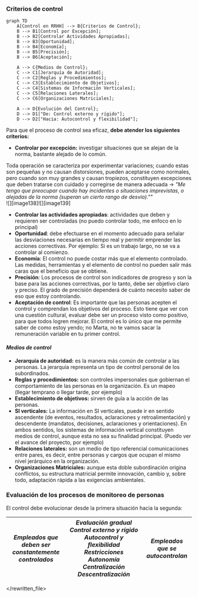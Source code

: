 ### Criterios de control

```mermaid
graph TD
    A[Control en RRHH] --> B{Criterios de Control};
    B --> B1[Control por Excepción];
    B --> B2[Controlar Actividades Apropiadas];
    B --> B3[Oportunidad];
    B --> B4[Economía];
    B --> B5[Precisión];
    B --> B6[Aceptación];

    A --> C{Medios de Control};
    C --> C1[Jerarquía de Autoridad];
    C --> C2[Reglas y Procedimientos];
    C --> C3[Establecimiento de Objetivos];
    C --> C4[Sistemas de Información Verticales];
    C --> C5[Relaciones Laterales];
    C --> C6[Organizaciones Matriciales];
    
    A --> D{Evolución del Control};
    D --> D1["De: Control externo y rígido"];
    D --> D2["Hacia: Autocontrol y flexibilidad"];
```

Para que el proceso de control sea eficaz, **debe atender los siguientes criterios:**

* **Controlar por excepción:** investigar situaciones que se alejan de la norma, bastante alejado de lo común.

Toda operación se caracteriza por experimentar variaciones; cuando estas son pequeñas y no causan distorsiones, pueden aceptarse como normales, pero cuando son muy grandes y causan tropiezos, constituyen excepciones que deben tratarse con cuidado y corregirse de manera adecuada → *"Me tengo que preocupar cuando hay incidentes o situaciones imprevistas, o alejadas de la norma (superan un cierto rango de desvío).""*  
![][image138]![][image139]

* **Controlar las actividades apropiadas**: actividades que deben y requieren ser controladas (no puedo controlar todo, me enfoco en lo principal)  
* **Oportunidad**: debe efectuarse en el momento adecuado para señalar las desviaciones necesarias en tiempo real y permitir emprender las acciones correctivas. Por ejemplo: Si es un trabajo largo, no se va a controlar al comienzo.   
* **Economía**: El control no puede costar más que el elemento controlado. Las medidas, herramientas y el elemento de control no pueden salir más caras que el beneficio que se obtiene.   
* **Precisión**: Los procesos de control son indicadores de progreso y son la base para las acciones correctivas, por lo tanto, debe ser objetivo claro y preciso. El grado de precisión dependerá de cuánto necesito saber de eso que estoy controlando.   
* **Aceptación de control**: Es importante que las personas acepten el control y comprendan los objetivos del proceso. Esto tiene que ver con una cuestión cultural, evaluar debe ser un proceso visto como positivo, para que todos logren mejorar. El control es lo único que me permite saber de como estoy yendo; no Marta, no te vamos sacar la remuneración variable en tu primer control.

#### ***Medios de control***

* **Jerarquía de autoridad:** es la manera más común de controlar a las personas. La jerarquía representa un tipo de control personal de los subordinados.  
* **Reglas y procedimientos:** son controles impersonales que gobiernan el comportamiento de las personas en la organización.  Es un mapeo (llegar temprano o llegar tarde, por ejemplo)  
* **Establecimiento de objetivos:** sirven de guía a la acción de las personas.  
* **SI verticales:** La información en SI verticales, puede ir en sentido ascendente (de eventos, resultados, aclaraciones y retroalimentación) y descendente (mandatos, decisiones, aclaraciones y orientaciones). En ambos sentidos, los sistemas de información vertical constituyen medios de control, aunque esta no sea su finalidad principal. (Puedo ver el avance del proyecto, por ejemplo)  
* **Relaciones laterales:** son un medio de tipo referencial comunicaciones entre pares, es decir, entre personas y cargos que ocupan el mismo nivel jerárquico en la organización.  
* **Organizaciones Matriciales:** aunque esta doble subordinación origina conflictos, su estructura matricial permite innovación, cambio y, sobre todo, adaptación rápida a las exigencias ambientales.

### Evaluación de los procesos de monitoreo de personas

El control debe evolucionar desde la primera situación hacia la segunda:

| *Empleados que deben ser constantemente controlados* | *Evaluación gradual Control externo y rígido  Autocontrol y flexibilidad Restricciones  Autonomía Centralización  Descentralización* | *Empleados que se autocontrolan* |
| :---: | :---: | :---: |

</rewritten_file> 